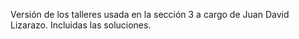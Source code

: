 Versión de los talleres usada en la sección 3 a cargo de Juan David Lizarazo. Incluidas las soluciones.